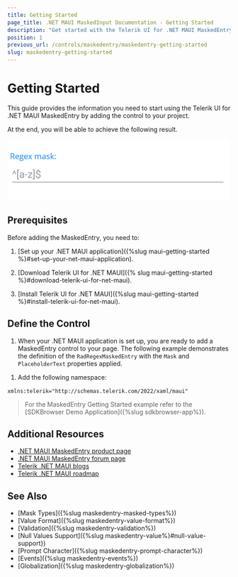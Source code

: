```yaml
---
title: Getting Started
page_title: .NET MAUI MaskedInput Documentation - Getting Started
description: "Get started with the Telerik UI for .NET MAUI MaskedEntry and add the control to your .NET MAUI project."
position: 1
previous_url: /controls/maskedentry/maskedentry-getting-started
slug: maskedentry-getting-started
---
```


# Getting Started

This guide provides the information you need to start using the Telerik UI for .NET MAUI MaskedEntry by adding the control to your project.

At the end, you will be able to achieve the following result.

![Masked Entry Getting Started](images/maskedentry-getting-started.png)

## Prerequisites

Before adding the MaskedEntry, you need to:

1. [Set up your .NET MAUI application]({%slug maui-getting-started %}#set-up-your-net-maui-application).

1. [Download Telerik UI for .NET MAUI]({% slug maui-getting-started %}#download-telerik-ui-for-net-maui).

1. [Install Telerik UI for .NET MAUI]({%slug maui-getting-started %}#install-telerik-ui-for-net-maui).

## Define the Control

1. When your .NET MAUI application is set up, you are ready to add a MaskedEntry control to your page. The following example demonstrates the definition of the `RadRegexMaskedEntry` with the `Mask` and `PlaceholderText` properties applied.

 <snippet id='regexmaskedentry-getting-started-xaml' />

1. Add the following namespace:

 ```XAML
xmlns:telerik="http://schemas.telerik.com/2022/xaml/maui"
 ```

> For the MaskedEntry Getting Started example refer to the [SDKBrowser Demo Application]({%slug sdkbrowser-app%}).

## Additional Resources

- [.NET MAUI MaskedEntry product page](https://www.telerik.com/maui-ui/maskedentry)
- [.NET MAUI MaskedEntry forum page](https://www.telerik.com/forums/maui?tagId=1852)
- [Telerik .NET MAUI blogs](https://www.telerik.com/blogs/mobile-net-maui)
- [Telerik .NET MAUI roadmap](https://www.telerik.com/support/whats-new/maui-ui/roadmap)

## See Also

- [Mask Types]({%slug maskedentry-masked-types%})
- [Value Format]({%slug maskedentry-value-format%})
- [Validation]({%slug maskedentry-validation%})
- [Null Values Support]({%slug maskedentry-value%}#null-value-support})
- [Prompt Character]({%slug maskedentry-prompt-character%})
- [Events]({%slug maskedentry-events%})
- [Globalization]({%slug maskedentry-globalization%})


